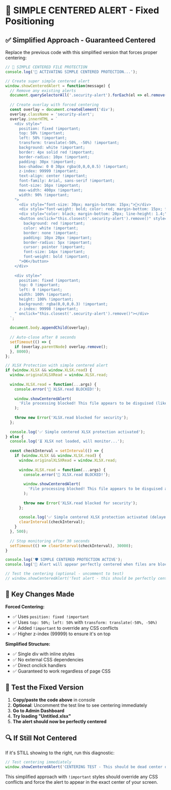 # 🎯 SIMPLE CENTERED ALERT - Fixed Positioning

## ✅ Simplified Approach - Guaranteed Centered

Replace the previous code with this simplified version that forces proper centering:

```javascript
// 🚨 SIMPLE CENTERED FILE PROTECTION
console.log('🚨 ACTIVATING SIMPLE CENTERED PROTECTION...');

// Create super simple centered alert
window.showCenteredAlert = function(message) {
  // Remove any existing alerts
  document.querySelectorAll('.security-alert').forEach(el => el.remove());
  
  // Create overlay with forced centering
  const overlay = document.createElement('div');
  overlay.className = 'security-alert';
  overlay.innerHTML = `
    <div style="
      position: fixed !important;
      top: 50% !important;
      left: 50% !important;
      transform: translate(-50%, -50%) !important;
      background: white !important;
      border: 4px solid red !important;
      border-radius: 10px !important;
      padding: 30px !important;
      box-shadow: 0 0 30px rgba(0,0,0,0.5) !important;
      z-index: 99999 !important;
      text-align: center !important;
      font-family: Arial, sans-serif !important;
      font-size: 16px !important;
      max-width: 400px !important;
      width: 90% !important;
    ">
      <div style="font-size: 30px; margin-bottom: 15px;">🚨</div>
      <div style="font-weight: bold; color: red; margin-bottom: 15px; font-size: 18px;">SECURITY ALERT</div>
      <div style="color: black; margin-bottom: 20px; line-height: 1.4;">${message}</div>
      <button onclick="this.closest('.security-alert').remove()" style="
        background: red !important;
        color: white !important;
        border: none !important;
        padding: 10px 20px !important;
        border-radius: 5px !important;
        cursor: pointer !important;
        font-size: 14px !important;
        font-weight: bold !important;
      ">OK</button>
    </div>
    
    <div style="
      position: fixed !important;
      top: 0 !important;
      left: 0 !important;
      width: 100% !important;
      height: 100% !important;
      background: rgba(0,0,0,0.3) !important;
      z-index: 99998 !important;
    " onclick="this.closest('.security-alert').remove()"></div>
  `;
  
  document.body.appendChild(overlay);
  
  // Auto-close after 8 seconds
  setTimeout(() => {
    if (overlay.parentNode) overlay.remove();
  }, 8000);
};

// XLSX Protection with simple centered alert
if (window.XLSX && window.XLSX.read) {
  window.originalXLSXRead = window.XLSX.read;
  
  window.XLSX.read = function(...args) {
    console.error('🚨 XLSX.read BLOCKED!');
    
    window.showCenteredAlert(
      'File processing blocked! This file appears to be disguised (like an image renamed as a spreadsheet) and cannot be processed for security reasons.'
    );
    
    throw new Error('XLSX.read blocked for security');
  };
  
  console.log('✅ Simple centered XLSX protection activated');
} else {
  console.log('⏳ XLSX not loaded, will monitor...');
  
  const checkInterval = setInterval(() => {
    if (window.XLSX && window.XLSX.read) {
      window.originalXLSXRead = window.XLSX.read;
      
      window.XLSX.read = function(...args) {
        console.error('🚨 XLSX.read BLOCKED!');
        
        window.showCenteredAlert(
          'File processing blocked! This file appears to be disguised and cannot be processed for security reasons.'
        );
        
        throw new Error('XLSX.read blocked for security');
      };
      
      console.log('✅ Simple centered XLSX protection activated (delayed)');
      clearInterval(checkInterval);
    }
  }, 500);
  
  // Stop monitoring after 30 seconds
  setTimeout(() => clearInterval(checkInterval), 30000);
}

console.log('🛡️ SIMPLE CENTERED PROTECTION ACTIVE');
console.log('🎯 Alert will appear perfectly centered when files are blocked');

// Test the centering (optional - uncomment to test)
// window.showCenteredAlert('Test alert - this should be perfectly centered!');
```

## 🎯 Key Changes Made

**Forced Centering:**
- ✅ Uses `position: fixed !important`
- ✅ Uses `top: 50%; left: 50%` with `transform: translate(-50%, -50%)`
- ✅ Added `!important` to override any CSS conflicts
- ✅ Higher z-index (99999) to ensure it's on top

**Simplified Structure:**
- ✅ Single div with inline styles
- ✅ No external CSS dependencies
- ✅ Direct onclick handlers
- ✅ Guaranteed to work regardless of page CSS

## 🧪 Test the Fixed Version

1. **Copy/paste the code above** in console
2. **Optional**: Uncomment the test line to see centering immediately
3. **Go to Admin Dashboard**
4. **Try loading "Untitled.xlsx"**
5. **The alert should now be perfectly centered**

## 🔍 If Still Not Centered

If it's STILL showing to the right, run this diagnostic:

```javascript
// Test centering immediately
window.showCenteredAlert('CENTERING TEST - This should be dead center of your screen!');
```

This simplified approach with `!important` styles should override any CSS conflicts and force the alert to appear in the exact center of your screen.
